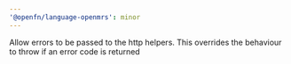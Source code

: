 ```yaml
---
'@openfn/language-openmrs': minor
---
```


Allow errors to be passed to the http helpers. This overrides the behaviour to
throw if an error code is returned
